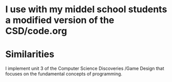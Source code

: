 # I use with my middel school students a modified version of the CSD/code.org
# Similarities
I implement unit 3 of the Computer Science Discoveries /Game Design that focuses on the fundamental concepts of programming. 
